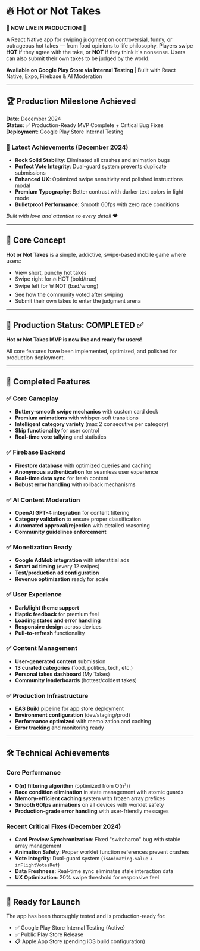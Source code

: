 # 🔥 Hot or Not Takes

**🎉 NOW LIVE IN PRODUCTION! 🎉**

A React Native app for swiping judgment on controversial, funny, or outrageous hot takes — from food opinions to life philosophy. Players swipe **HOT** if they agree with the take, or **NOT** if they think it's nonsense. Users can also submit their own takes to be judged by the world.

**Available on Google Play Store via Internal Testing** | Built with React Native, Expo, Firebase & AI Moderation

---

## 🏆 Production Milestone Achieved

**Date**: December 2024  
**Status**: ✅ Production-Ready MVP Complete + Critical Bug Fixes  
**Deployment**: Google Play Store Internal Testing  

### 🎯 Latest Achievements (December 2024)
- **Rock Solid Stability**: Eliminated all crashes and animation bugs
- **Perfect Vote Integrity**: Dual-guard system prevents duplicate submissions
- **Enhanced UX**: Optimized swipe sensitivity and polished instructions modal
- **Premium Typography**: Better contrast with darker text colors in light mode
- **Bulletproof Performance**: Smooth 60fps with zero race conditions

*Built with love and attention to every detail* ❤️

---

## 🧠 Core Concept

**Hot or Not Takes** is a simple, addictive, swipe-based mobile game where users:
- View short, punchy hot takes
- Swipe right for 🔥 HOT (bold/true)
- Swipe left for 🗑️ NOT (bad/wrong)
- See how the community voted after swiping
- Submit their own takes to enter the judgment arena

---

## 🎯 Production Status: COMPLETED ✅

**Hot or Not Takes MVP is now live and ready for users!** 

All core features have been implemented, optimized, and polished for production deployment.

---

## 🚀 Completed Features

### ✅ Core Gameplay
- **Buttery-smooth swipe mechanics** with custom card deck
- **Premium animations** with whisper-soft transitions
- **Intelligent category variety** (max 2 consecutive per category)
- **Skip functionality** for user control
- **Real-time vote tallying** and statistics

### ✅ Firebase Backend
- **Firestore database** with optimized queries and caching
- **Anonymous authentication** for seamless user experience  
- **Real-time data sync** for fresh content
- **Robust error handling** with rollback mechanisms

### ✅ AI Content Moderation
- **OpenAI GPT-4 integration** for content filtering
- **Category validation** to ensure proper classification
- **Automated approval/rejection** with detailed reasoning
- **Community guidelines enforcement**

### ✅ Monetization Ready
- **Google AdMob integration** with interstitial ads
- **Smart ad timing** (every 12 swipes)
- **Test/production ad configuration**
- **Revenue optimization** ready for scale

### ✅ User Experience
- **Dark/light theme support**
- **Haptic feedback** for premium feel
- **Loading states and error handling**
- **Responsive design** across devices
- **Pull-to-refresh** functionality

### ✅ Content Management
- **User-generated content** submission
- **13 curated categories** (food, politics, tech, etc.)
- **Personal takes dashboard** (My Takes)
- **Community leaderboards** (hottest/coldest takes)

### ✅ Production Infrastructure
- **EAS Build** pipeline for app store deployment
- **Environment configuration** (dev/staging/prod)
- **Performance optimized** with memoization and caching
- **Error tracking** and monitoring ready

---

## 🛠️ Technical Achievements

### Core Performance
- **O(n) filtering algorithm** (optimized from O(n²))
- **Race condition elimination** in state management with atomic guards
- **Memory-efficient caching** system with frozen array prefixes
- **Smooth 60fps animations** on all devices with worklet safety
- **Production-grade error handling** with user-friendly messages

### Recent Critical Fixes (December 2024)
- **Card Preview Synchronization**: Fixed "switcharoo" bug with stable array management
- **Animation Safety**: Proper worklet function references prevent crashes  
- **Vote Integrity**: Dual-guard system (`isAnimating.value` + `inFlightVotesRef`)
- **Data Freshness**: Real-time sync eliminates stale interaction data
- **UX Optimization**: 20% swipe threshold for responsive feel

---

## 🚀 Ready for Launch

The app has been thoroughly tested and is production-ready for:
- ✅ Google Play Store Internal Testing (Active)
- ✅ Public Play Store Release 
- 📋 Apple App Store (pending iOS build configuration)
